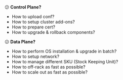 :confused: **Control Plane?**

- How to upload conf?
- How to setup cluster add-ons?
- How to prepare cert?
- How to upgrade & rollback components?



:confused: **Data Plane?**

- How to perform OS installation & upgrade in batch?
- How to setup network?
- How to manage different SKU (Stock Keeping Unit)?
- How to off-rack as fast as possible?
- How to scale out as fast as possible?